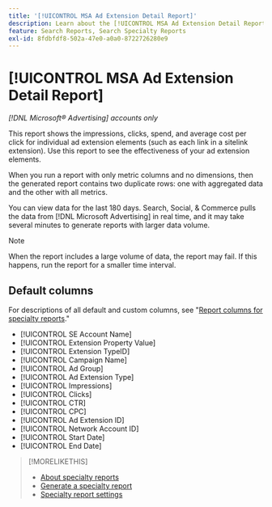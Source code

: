 ```yaml
---
title: '[!UICONTROL MSA Ad Extension Detail Report]'
description: Learn about the [!UICONTROL MSA Ad Extension Detail Report].
feature: Search Reports, Search Specialty Reports
exl-id: 8fdbfdf8-502a-47e0-a0a0-8722726280e9
---
```

# [!UICONTROL MSA Ad Extension Detail Report]

*[!DNL Microsoft® Advertising] accounts only*

This report shows the impressions, clicks, spend, and average cost per click for individual ad extension elements (such as each link in a sitelink extension). Use this report to see the effectiveness of your ad extension elements.

When you run a report with only metric columns and no dimensions, then the generated report contains two duplicate rows: one with aggregated data and the other with all metrics.<!-- all metrics? -->

You can view data for the last 180 days. Search, Social, & Commerce pulls the data from [!DNL Microsoft Advertising] in real time, and it may take several minutes to generate reports with larger data volume.

>[!NOTE]
>
>When the report includes a large volume of data, the report may fail. If this happens, run the report for a smaller time interval. 

## Default columns

For descriptions of all default and custom columns, see "[Report columns for specialty reports](specialty-report-columns.md)."

* [!UICONTROL SE Account Name]
* [!UICONTROL Extension Property Value]
* [!UICONTROL Extension TypeID]
* [!UICONTROL Campaign Name]
* [!UICONTROL Ad Group]
* [!UICONTROL Ad Extension Type]
* [!UICONTROL Impressions]
* [!UICONTROL Clicks]
* [!UICONTROL CTR]
* [!UICONTROL CPC]
* [!UICONTROL Ad Extension ID]
* [!UICONTROL Network Account ID]
* [!UICONTROL Start Date]
* [!UICONTROL End Date]

>[!MORELIKETHIS]
>
>* [About specialty reports](specialty-report-about.md)
>* [Generate a specialty report](specialty-report-generate.md)
>* [Specialty report settings](specialty-report-settings.md)
